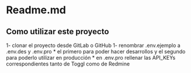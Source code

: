 # Readme.md

## Como utilizar este proyecto

1- clonar el proyecto desde GitLab o GitHub
1- renombrar .env.ejemplo a .env.des y .env.pro
    * el primero para poder hacer desarrollos y el segundo para poderlo utilizar en producción
    * en .env.pro rellenar las API_KEYs correspondientes tanto de Toggl como de Redmine


